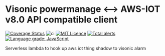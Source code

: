 # Visonic powermanage <--> AWS-IOT v8.0 API compatible client

[![Coverage Status](https://coveralls.io/repos/github/chrisns/visonic_v8_awsiot/badge.svg?branch=master)](https://coveralls.io/github/chrisns/visonic_v8_awsiot?branch=master)
![ci](https://github.com/chrisns/visonic_v8_iot/workflows/ci/badge.svg)
[![MIT Licence](https://badges.frapsoft.com/os/mit/mit.png?v=103)](https://opensource.org/licenses/mit-license.php)
[![Total alerts](https://img.shields.io/lgtm/alerts/g/chrisns/visonic_v8_awsiot.svg?logo=lgtm&logoWidth=18)](https://lgtm.com/projects/g/chrisns/visonic_v8_awsiot/alerts/)
[![Language grade: JavaScript](https://img.shields.io/lgtm/grade/javascript/g/chrisns/visonic_v8_awsiot.svg?logo=lgtm&logoWidth=18)](https://lgtm.com/projects/g/chrisns/visonic_v8_awsiot/context:javascript)

Serverless lambda to hook up aws iot thing shadow to visonic alarm
